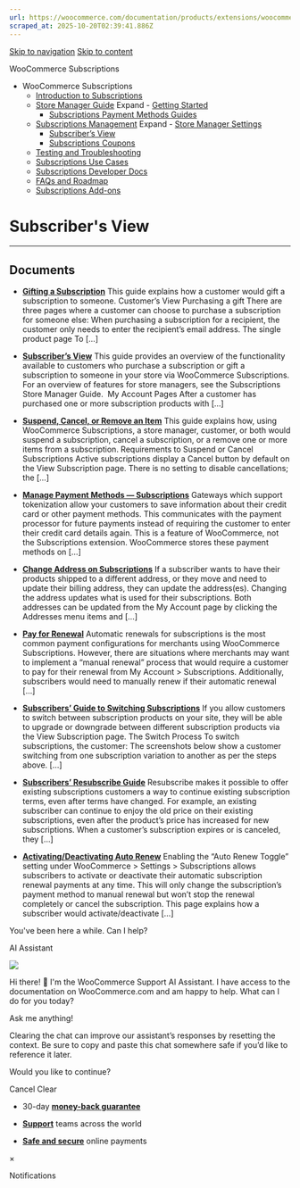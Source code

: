 ```yaml
---
url: https://woocommerce.com/documentation/products/extensions/woocommerce-subscriptions/subscriptions-management/subscribers-view
scraped_at: 2025-10-20T02:39:41.886Z
---
```


[Skip to navigation](https://woocommerce.com/documentation/products/extensions/woocommerce-subscriptions/subscriptions-management/subscribers-view/#main-navigation) [Skip to content](https://woocommerce.com/documentation/products/extensions/woocommerce-subscriptions/subscriptions-management/subscribers-view/#page)

WooCommerce Subscriptions

- WooCommerce Subscriptions
  - [Introduction to Subscriptions](https://woocommerce.com/document/subscriptions/ "Introduction to Subscriptions")
  - [Store Manager Guide](https://woocommerce.com/documentation/products/extensions/woocommerce-subscriptions/store-manager-guide/ "Store Manager Guide") Expand    - [Getting Started](https://woocommerce.com/documentation/products/extensions/woocommerce-subscriptions/store-manager-guide/getting-started-woocommerce-subscriptions/ "Getting Started")
    - [Subscriptions Payment Methods Guides](https://woocommerce.com/documentation/products/extensions/woocommerce-subscriptions/store-manager-guide/subscriptions-payment-methods-guides/ "Subscriptions Payment Methods Guides")
  - [Subscriptions Management](https://woocommerce.com/documentation/products/extensions/woocommerce-subscriptions/subscriptions-management/ "Subscriptions Management") Expand    - [Store Manager Settings](https://woocommerce.com/documentation/products/extensions/woocommerce-subscriptions/subscriptions-management/store-manager-settings/ "Store Manager Settings")
    - [Subscriber’s View](https://woocommerce.com/document/subscriptions/customers-view/ "Subscriber’s View")
    - [Subscriptions Coupons](https://woocommerce.com/documentation/products/extensions/woocommerce-subscriptions/subscriptions-management/subscriptions-coupons/ "Subscriptions Coupons")
  - [Testing and Troubleshooting](https://woocommerce.com/documentation/products/extensions/woocommerce-subscriptions/testing-and-troubleshooting/ "Testing and Troubleshooting")
  - [Subscriptions Use Cases](https://woocommerce.com/documentation/products/extensions/woocommerce-subscriptions/subscriptions-use-cases/ "Subscriptions Use Cases")
  - [Subscriptions Developer Docs](https://woocommerce.com/documentation/products/extensions/woocommerce-subscriptions/developer-docs/ "Subscriptions Developer Docs")
  - [FAQs and Roadmap](https://woocommerce.com/documentation/products/extensions/woocommerce-subscriptions/faqs-and-roadmap/ "FAQs and Roadmap")
  - [Subscriptions Add-ons](https://woocommerce.com/documentation/products/extensions/woocommerce-subscriptions/subscriptions-add-ons/ "Subscriptions Add-ons")

# Subscriber's View

* * *

## Documents

- [**Gifting a Subscription**](https://woocommerce.com/document/subscriptions/customers-view/gifting-a-subscription/)
This guide explains how a customer would gift a subscription to someone. Customer’s View Purchasing a gift There are three pages where a customer can choose to purchase a subscription for someone else: When purchasing a subscription for a recipient, the customer only needs to enter the recipient’s email address. The single product page To \[…\]

- [**Subscriber’s View**](https://woocommerce.com/document/subscriptions/customers-view/)
This guide provides an overview of the functionality available to customers who purchase a subscription or gift a subscription to someone in your store via WooCommerce Subscriptions. For an overview of features for store managers, see the Subscriptions Store Manager Guide.  My Account Pages After a customer has purchased one or more subscription products with \[…\]

- [**Suspend, Cancel, or Remove an Item**](https://woocommerce.com/document/subscriptions/customers-view/suspend-cancel-or-remove-an-item/)
This guide explains how, using WooCommerce Subscriptions, a store manager, customer, or both would suspend a subscription, cancel a subscription, or a remove one or more items from a subscription. Requirements to Suspend or Cancel Subscriptions Active subscriptions display a Cancel button by default on the View Subscription page. There is no setting to disable cancellations; the \[…\]

- [**Manage Payment Methods — Subscriptions**](https://woocommerce.com/document/subscriptions/customers-view/subscriber-payment-methods/)
Gateways which support tokenization allow your customers to save information about their credit card or other payment methods. This communicates with the payment processor for future payments instead of requiring the customer to enter their credit card details again. This is a feature of WooCommerce, not the Subscriptions extension. WooCommerce stores these payment methods on \[…\]

- [**Change Address on Subscriptions**](https://woocommerce.com/document/subscriptions/customers-view/update-address/)
If a subscriber wants to have their products shipped to a different address, or they move and need to update their billing address, they can update the address(es). Changing the address updates what is used for their subscriptions. Both addresses can be updated from the My Account page by clicking the Addresses menu items and \[…\]

- [**Pay for Renewal**](https://woocommerce.com/document/subscriptions/customers-view/pay-for-renewal/)
Automatic renewals for subscriptions is the most common payment configurations for merchants using WooCommerce Subscriptions. However, there are situations where merchants may want to implement a “manual renewal” process that would require a customer to pay for their renewal from My Account > Subscriptions. Additionally, subscribers would need to manually renew if their automatic renewal \[…\]

- [**Subscribers’ Guide to Switching Subscriptions**](https://woocommerce.com/document/subscriptions/customers-view/subscribers-view-switch/)
If you allow customers to switch between subscription products on your site, they will be able to upgrade or downgrade between different subscription products via the View Subscription page. The Switch Process To switch subscriptions, the customer: The screenshots below show a customer switching from one subscription variation to another as per the steps above. \[…\]

- [**Subscribers’ Resubscribe Guide**](https://woocommerce.com/document/subscriptions/customers-view/subscribers-resubscribe-guide/)
Resubscribe makes it possible to offer existing subscriptions customers a way to continue existing subscription terms, even after terms have changed. For example, an existing subscriber can continue to enjoy the old price on their existing subscriptions, even after the product’s price has increased for new subscriptions. When a customer’s subscription expires or is canceled, they \[…\]

- [**Activating/Deactivating Auto Renew**](https://woocommerce.com/document/subscriptions/customers-view/activating-deactivating-auto-renew/)
Enabling the “Auto Renew Toggle” setting under WooCommerce > Settings > Subscriptions allows subscribers to activate or deactivate their automatic subscription renewal payments at any time. This will only change the subscription’s payment method to manual renewal but won’t stop the renewal completely or cancel the subscription. This page explains how a subscriber would activate/deactivate \[…\]


You've been here a while. Can I help?

AI Assistant

![](https://woocommerce.com/wp-content/themes/woo/images/svg/support-chat-bot-avatar.svg)

Hi there! 👋 I'm the WooCommerce Support AI Assistant. I have access to the documentation on WooCommerce.com and am happy to help. What can I do for you today?

Ask me anything!

Clearing the chat can improve our assistant’s responses by resetting the context. Be sure to copy and paste this chat somewhere safe if you’d like to reference it later.

Would you like to continue?

Cancel
Clear

- 30-day **[money-back guarantee](https://woocommerce.com/refund-policy/)**

- **[Support](https://woocommerce.com/docs/)**
teams across the world

- **[Safe and secure](https://woocommerce.com/products/woopayments/)**
online payments

×

Notifications